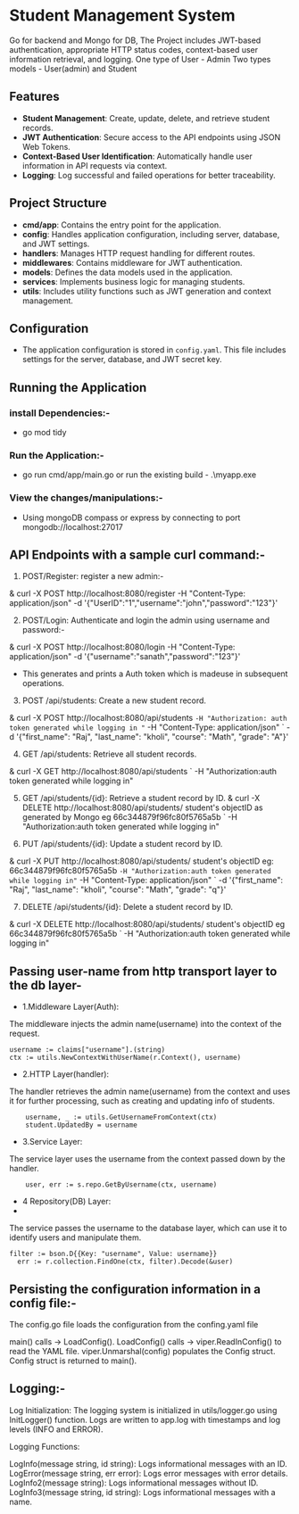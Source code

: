 # Student Management System
Go for backend and Mongo for DB,
The Project includes JWT-based authentication, appropriate HTTP status codes, context-based user information retrieval, and logging.
One type of User - Admin
Two types models - User(admin) and Student

## Features

- **Student Management**: Create, update, delete, and retrieve student records.
- **JWT Authentication**: Secure access to the API endpoints using JSON Web Tokens.
- **Context-Based User Identification**: Automatically handle user information in API requests via context.
- **Logging**: Log successful and failed operations for better traceability.

## Project Structure

- **cmd/app**: Contains the entry point for the application.
- **config**: Handles application configuration, including server, database, and JWT settings.
- **handlers**: Manages HTTP request handling for different routes.
- **middlewares**: Contains middleware for JWT authentication.
- **models**: Defines the data models used in the application.
- **services**: Implements business logic for managing students.
- **utils**: Includes utility functions such as JWT generation and context management.

## Configuration

- The application configuration is stored in `config.yaml`. This file includes settings for the server, database, and JWT secret key.


## Running the Application

### install Dependencies:-
- go mod tidy

### Run the Application:-
- go run cmd/app/main.go
 or run the existing build - .\myapp.exe

### View the changes/manipulations:-
- Using mongoDB compass or express by connecting to port mongodb://localhost:27017

##  API Endpoints with a sample curl command:-

1. POST/Register: register a new admin:-

& curl -X POST http://localhost:8080/register -H "Content-Type: application/json" -d '{\"UserID\":\"1\",\"username\":\"john\",\"password\":\"123\"}'

2. POST/Login: Authenticate and login the admin using username and password:-

& curl -X POST http://localhost:8080/login -H "Content-Type: application/json" -d '{\"username\":\"sanath\",\"password\":\"123\"}'

- This generates and prints a Auth token which is madeuse in subsequent operations.

3. POST /api/students: Create a new student record.

& curl -X POST http://localhost:8080/api/students `
-H "Authorization: auth token generated while logging in " `
-H "Content-Type: application/json" `
-d '{\"first_name\": \"Raj\", \"last_name\": \"kholi\", \"course\": \"Math\", \"grade\": \"A\"}'


4. GET /api/students: Retrieve all student records.

& curl -X GET http://localhost:8080/api/students `
-H "Authorization:auth token generated while logging in"



5. GET /api/students/{id}: Retrieve a student record by ID.
& curl -X DELETE http://localhost:8080/api/students/  student's objectID as generated by Mongo eg   66c344879f96fc80f5765a5b `
-H "Authorization:auth token generated while logging in"



6. PUT /api/students/{id}: Update a student record by ID.

& curl -X PUT http://localhost:8080/api/students/  student's objectID eg:  66c344879f96fc80f5765a5b `
-H "Authorization:auth token generated while logging in" `
-H "Content-Type: application/json" `
-d '{\"first_name\": \"Raj\", \"last_name\": \"kholi\", \"course\": \"Math\", \"grade\": \"q\"}'


7. DELETE /api/students/{id}: Delete a student record by ID.

& curl -X DELETE http://localhost:8080/api/students/ student's objectID eg  66c344879f96fc80f5765a5b `
-H "Authorization:auth token generated while logging in"

## Passing user-name  from http transport layer to the db layer-

- 1.Middleware Layer(Auth):

The middleware injects the admin name(username) into the context of the request.
```
username := claims["username"].(string)
ctx := utils.NewContextWithUserName(r.Context(), username)
```
- 2.HTTP Layer(handler):

The handler retrieves the admin name(username) from the context and uses it for further processing, such as creating and updating info of students.
```
	username, _ := utils.GetUsernameFromContext(ctx)
	student.UpdatedBy = username

```
- 3.Service Layer:

The service layer uses the username from the context passed down by the handler.
```
	user, err := s.repo.GetByUsername(ctx, username)
```
- 4 Repository(DB) Layer:
- 
The service passes the username to the database layer, which can use it to identify users and manipulate them.
  ```
  filter := bson.D{{Key: "username", Value: username}} 
	err := r.collection.FindOne(ctx, filter).Decode(&user)
  ```

## Persisting the configuration information in a config file:-
The config.go file loads the configuration from the confing.yaml file

main() calls → LoadConfig().
LoadConfig() calls → viper.ReadInConfig() to read the YAML file.
viper.Unmarshal(config) populates the Config struct.
Config struct is returned to main().

## Logging:-

Log Initialization: The logging system is initialized in utils/logger.go using InitLogger() function. Logs are written to app.log with timestamps and log levels (INFO and ERROR).

Logging Functions:

LogInfo(message string, id string): Logs informational messages with an ID.
LogError(message string, err error): Logs error messages with error details.
LogInfo2(message string): Logs informational messages without ID.
LogInfo3(message string, id string): Logs informational messages with a name.
